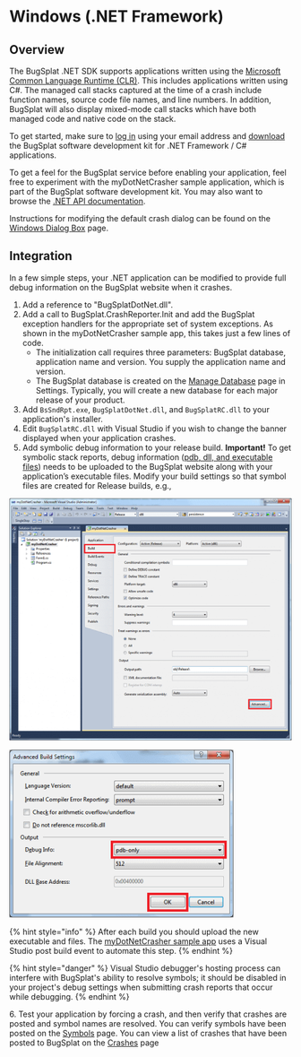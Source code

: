 # Windows (.NET Framework)

## Overview

The BugSplat .NET SDK supports applications written using the [Microsoft Common Language Runtime (CLR)](https://docs.microsoft.com/en-us/dotnet/standard/clr). This includes applications written using C#. The managed call stacks captured at the time of a crash include function names, source code file names, and line numbers. In addition, BugSplat will also display mixed-mode call stacks which have both managed code and native code on the stack.

To get started, make sure to [log in](https://app.bugsplat.com/auth0/login) using your email address and [download](https://app.bugsplat.com/browse/download\_item.php?item=dotnet) the BugSplat software development kit for .NET Framework / C# applications.

To get a feel for the BugSplat service before enabling your application, feel free to experiment with the myDotNetCrasher sample application, which is part of the BugSplat software development kit. You may also want to browse the [.NET API documentation](https://www.bugsplat.com/platforms/net/api/).

Instructions for modifying the default crash dialog can be found on the [Windows Dialog Box](../../../../education/how-tos/customize-the-crash-dialog.md) page.

## Integration

In a few simple steps, your .NET application can be modified to provide full debug information on the BugSplat website when it crashes.

1. Add a reference to "BugSplatDotNet.dll".
2. Add a call to BugSplat.CrashReporter.Init and add the BugSplat exception handlers for the appropriate set of system exceptions. As shown in the myDotNetCrasher sample app, this takes just a few lines of code.
   * The initialization call requires three parameters: BugSplat database, application name and version. You supply the application name and version.
   * The BugSplat database is created on the [Manage Database](https://app.bugsplat.com/v2/settings/company/databases) page in Settings. Typically, you will create a new database for each major release of your product.
3. Add `BsSndRpt.exe`, `BugSplatDotNet.dll`, and `BugSplatRC.dll` to your application's installer.
4. Edit `BugSplatRC.dll` with Visual Studio if you wish to change the banner displayed when your application crashes.
5. Add symbolic debug information to your release build. **Important!** To get symbolic stack reports, debug information ([pdb, dll, and executable files](../../../../education/faq/using-sendpdbs-to-automatically-upload-symbol-files.md)) needs to be uploaded to the BugSplat website along with your application’s executable files. Modify your build settings so that symbol files are created for Release builds, e.g.,

![Build Settings for .NET Applications](../../../../.gitbook/assets/buildnet2-e14105434665201.png)

![Advanced Build Settings for .NET Applications](../../../../.gitbook/assets/buildnet3-11-e1410469012133.png)

{% hint style="info" %}
After each build you should upload the new executable and files. The [myDotNetCrasher sample app](windows-dot-net-framework.md) uses a Visual Studio post build event to automate this step.
{% endhint %}

{% hint style="danger" %}
Visual Studio debugger's hosting process can interfere with BugSplat's ability to resolve symbols; it should be disabled in your project's debug settings when submitting crash reports that occur while debugging.
{% endhint %}

6\. Test your application by forcing a crash, and then verify that crashes are posted and symbol names are resolved. You can verify symbols have been posted on the [Symbols](https://app.bugsplat.com/v2/symbols) page. You can view a list of crashes that have been posted to BugSplat on the [Crashes](https://app.bugsplat.com/v2/crashes) page
